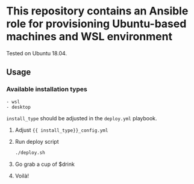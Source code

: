 # This repository contains an Ansible role for provisioning Ubuntu-based machines and WSL environment

Tested on Ubuntu 18.04.

## Usage

### Available installation types

    - wsl
    - desktop

`install_type` should be adjusted in the `deploy.yml` playbook.

1. Adjust `{{ install_type}}_config.yml`

2. Run deploy script

    ``` sh
    ./deploy.sh
    ```

3. Go grab a cup of $drink

4. Voilà!
